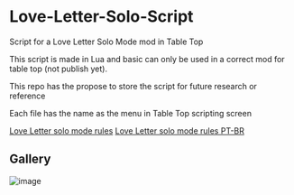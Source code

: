 # Love-Letter-Solo-Script
Script for a Love Letter Solo Mode mod in Table Top 

This script is made in Lua and basic can only be used in a correct mod for table top (not publish yet).

This repo has the propose to store the script for future research or reference

Each file has the name as the menu in Table Top scripting screen

[Love Letter solo mode rules](https://s3.amazonaws.com/geekdo-files.com/bgg280549?response-content-disposition=inline%3B%20filename%3D%22love_letter_solitaire_v110.pdf%22&response-content-type=application%2Fpdf&X-Amz-Content-Sha256=UNSIGNED-PAYLOAD&X-Amz-Algorithm=AWS4-HMAC-SHA256&X-Amz-Credential=AKIAJYFNCT7FKCE4O6TA%2F20220925%2Fus-east-1%2Fs3%2Faws4_request&X-Amz-Date=20220925T063049Z&X-Amz-SignedHeaders=host&X-Amz-Expires=120&X-Amz-Signature=fbecfd40351024ec9d2c08d9b0ec5825c40b3b22f9710e5c3714b62aae13564d)
[Love Letter solo mode rules PT-BR](https://ludopedia-anexos.nyc3.digitaloceanspaces.com/love_letter_love_letter_variante_solo_159655.pdf)

## Gallery

![image](https://user-images.githubusercontent.com/19805404/192130237-b3e69690-705f-4b25-a2dd-cd7204f0ac60.png)
